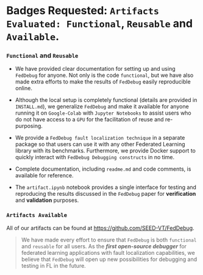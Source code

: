 # Badges Requested: `Artifacts Evaluated: Functional`, `Reusable` and `Available`.

### `Functional` and `Reusable`

- We have provided clear documentation for setting up and using `FedDebug` for anyone. Not only is the code `functional`, but we have also made extra efforts to make the results of `FedDebug` easily reproducible online.

- Although the local setup is completely functional (details are provided in `INSTALL.md`), we generalize `FedDebug` and make it available for anyone running it on `Google-Colab` with `Jupyter Notebooks` to assist users who do not have access to a `GPU` for the facilitation of reuse and re-purposing.

- We provide a `FedDebug fault localization technique` in a separate package so that users can use it with any other Federated Learning library with its benchmarks. Furthermore, we provide Docker support to quickly interact with `FedDebug Debugging constructs` in no time.  

- Complete documentation, including `readme.md` and code comments, is available for reference.

- The `artifact.ipynb` notebook provides a single interface for testing and reproducing the results discussed in the `FedDebug` paper for **verification** and **validation** purposes.

### `Artifacts Available`

All of our artifacts can be found at https://github.com/SEED-VT/FedDebug.

> We have made every effort to ensure that `FedDebug` is both `functional` and `reusable` for all users.  As the ***first open-source debugger*** for federated learning applications with fault localization capabilities, we believe that `FedDebug` will open up new possibilities for debugging and testing in FL in the future.